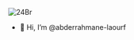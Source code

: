 ![24Br](https://github.com/user-attachments/assets/46b07f2a-c696-4dad-985f-a72bd26bc963)

- 👋 Hi, I’m @abderrahmane-laourf


<!---
abderrahmane-laourf/abderrahmane-laourf is a ✨ special ✨ repository because its `README.md` (this file) appears on your GitHub profile.
You can click the Preview link to take a look at your changes.
--->
